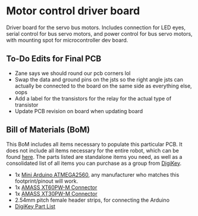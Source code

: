 # Motor control driver board
Driver board for the servo bus motors. Includes connection for LED eyes, serial control for bus servo motors, and power control for bus servo motors, with mounting spot for microcontroller dev board.

## To-Do Edits for Final PCB
 - Zane says we should round our pcb corners lol
 - Swap the data and ground pins on the jsts so the right angle jsts can actually be connected to the board on the same side as everything else, oops
 - Add a label for the transistors for the relay for the actual type of transistor
 - Update PCB revision on board when updating board


## Bill of Materials (BoM)
This BoM includes all items necessary to populate this particular PCB. It does not include all items necessary for the entire robot, which can be found [here](../../BoM.md). The parts listed are standalone items you need, as well as a consolidated list of all items you can purchase as a group from [DigiKey](https://www.digikey.com/). 

 - 1x [Mini Arduino ATMEGA2560](https://www.amazon.com/dp/B0D7ZT5M2R), any manufacturer who matches this footprint/pinout will work.
 - 1x [AMASS XT60PW-M Connector](https://www.tme.com/us/en-us/details/xt60pw-m/dc-power-connectors/amass/)
 - 1x [AMASS XT30PW-M Connector](https://www.tme.com/us/en-us/details/xt30pw-m/dc-power-connectors/amass/)
 - 2.54mm pitch female header strips, for connecting the Arduino
 - [DigiKey Part List](../JamieMotorControlBoardDigiKey.csv)

